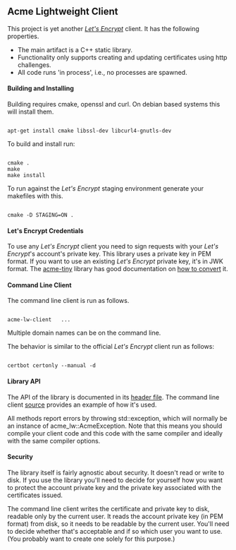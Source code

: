 ## Acme Lightweight Client

This project is yet another [_Let's Encrypt_](https://letsencrypt.org) client. It has the following properties.

* The main artifact is a C++ static library.
* Functionality only supports creating and updating certificates using http challenges.
* All code runs 'in process', i.e., no processes are spawned.

#### Building and Installing

Building requires cmake, openssl and curl. On debian based systems this will install them.

<code>
apt-get install cmake libssl-dev libcurl4-gnutls-dev
</code>

To build and install run:

<code>
cmake .
make
make install
</code>

To run against the _Let's Encrypt_ staging environment generate your makefiles with this.

<code>
cmake -D STAGING=ON .
</code>

#### Let's Encrypt Credentials

To use any _Let's Encrypt_ client you need to sign requests with your _Let's Encrypt_'s account's private key.
This library uses a private key in PEM format. If you want to use an existing _Let's Encrypt_ private key, it's in JWK
format. The [acme-tiny](https://github.com/diafygi/acme-tiny) library has good documentation on
[how to convert](https://github.com/diafygi/acme-tiny#use-existing-lets-encrypt-key) it.

#### Command Line Client

The command line client is run as follows.

<code>
acme-lw-client <filename of account private key> <domain name> ...
</code>

Multiple domain names can be on the command line.

The behavior is similar to the official _Let's Encrypt_ client run as follows:

<code>
certbot certonly --manual -d <domain name>
</code>

#### Library API

The API of the library is documented in its [header file](lib/acme-lw.h). The command line client [source](main/main.cpp)
provides an example of how it's used.

All methods report errors by throwing std::exception, which will normally be an instance of acme_lw::AcmeException.
Note that this means you should compile your client code and this code with the same compiler and ideally with
the same compiler options.

#### Security

The library itself is fairly agnostic about security. It doesn't read or write to disk. If you use the library
you'll need to decide for yourself how you want to protect the account private key and the private key
associated with the certificates issued.

The command line client writes the certificate and private key to disk, readable only by the current user. It
reads the account private key (in PEM format) from disk, so it needs to be readable by the current user.
You'll need to decide whether that's acceptable and if so which user you want to use. (You probably want to
create one solely for this purpose.)




